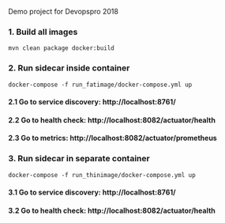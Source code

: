 Demo project for Devopspro 2018

### 1. Build all images
```
mvn clean package docker:build
```

### 2. Run sidecar inside container
```
docker-compose -f run_fatimage/docker-compose.yml up
```

#### 2.1 Go to service discovery: http://localhost:8761/
#### 2.2 Go to health check: http://localhost:8082/actuator/health
#### 2.3 Go to metrics: http://localhost:8082/actuator/prometheus

### 3. Run sidecar in separate container
```
docker-compose -f run_thinimage/docker-compose.yml up
```

#### 3.1 Go to service discovery: http://localhost:8761/
#### 3.2 Go to health check: http://localhost:8082/actuator/health
